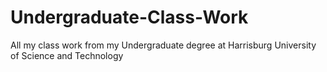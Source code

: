 # Undergraduate-Class-Work
All my class work from my Undergraduate degree at Harrisburg University of Science and Technology
